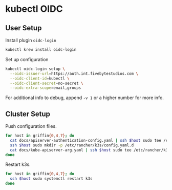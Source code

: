 # kubectl OIDC

## User Setup

Install plugin `oidc-login`

```sh
kubectl krew install oidc-login
```

Set up configuration

```sh
kubectl oidc-login setup \
  --oidc-issuer-url=https://auth.int.fivebytestudios.com \
  --oidc-client-id=kubectl \
  --oidc-client-secret=no-secret \
  --oidc-extra-scope=email,groups
```

For additional info to debug, append `-v 1` or a higher number for more info.

## Cluster Setup

Push configuration files.

```sh
for host in griffin{0,4,7}; do
  cat docs/apiserver-authentication-config.yaml | ssh $host sudo tee /etc/rancher/k3s/apiserver-authentication-config.yaml
  ssh $host sudo mkdir -p /etc/rancher/k3s/config.yaml.d
  cat docs/kube-apiserver-arg.yaml | ssh $host sudo tee /etc/rancher/k3s/config.yaml.d/kube-apiserver-arg.yaml
done
```

Restart k3s.

```sh
for host in griffin{0,4,7}; do
  ssh $host sudo systemctl restart k3s
done
```
